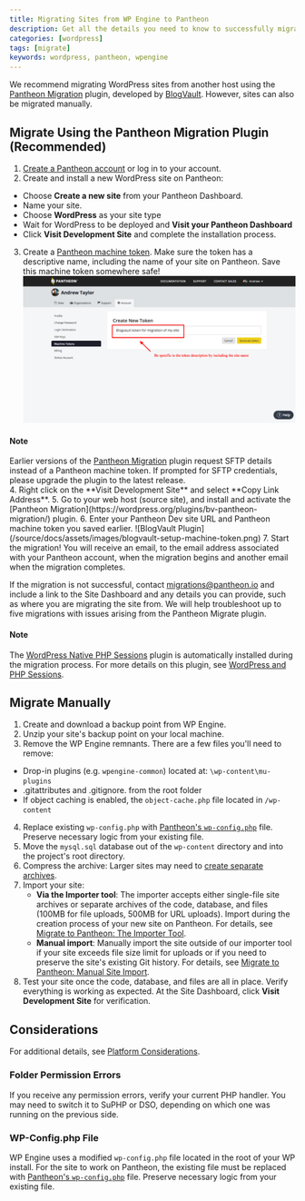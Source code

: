 ```yaml
---
title: Migrating Sites from WP Engine to Pantheon
description: Get all the details you need to know to successfully migrate your site away from WP Engine.
categories: [wordpress]
tags: [migrate]
keywords: wordpress, pantheon, wpengine
---
```

We recommend migrating WordPress sites from another host using the [Pantheon Migration](https://wordpress.org/plugins/bv-pantheon-migration/) plugin, developed by [BlogVault](https://blogvault.net/). However, sites can also be migrated manually.


## Migrate Using the Pantheon Migration Plugin (Recommended)

1. [Create a Pantheon account](https://dashboard.pantheon.io/register) or log in to your account.
2. Create and install a new WordPress site on Pantheon:
 - Choose **Create a new site** from your Pantheon Dashboard.
 - Name your site.
 - Choose **WordPress** as your site type
 - Wait for WordPress to be deployed and **Visit your Pantheon Dashboard**
 - Click **Visit Development Site** and complete the installation process.
3. Create a [Pantheon machine token](https://pantheon.io/docs/machine-tokens/). Make sure the token has a descriptive name, including the name of your site on Pantheon. Save this machine token somewhere safe!
  ![Create a machine token](/source/docs/assets/images/pantheon-create-machine-token.png)
  <div class="alert alert-info" role="alert">
  <h4>Note</h4>  
  Earlier versions of the <a href="https://wordpress.org/plugins/bv-pantheon-migration/">Pantheon Migration</a> plugin request SFTP details instead of a Pantheon machine token. If prompted for SFTP credentials, please upgrade the plugin to the latest release.
  </div>
4. Right click on the **Visit Development Site** and select **Copy Link Address**.
5. Go to your web host (source site), and install and activate the [Pantheon Migration](https://wordpress.org/plugins/bv-pantheon-migration/) plugin.
6. Enter your Pantheon Dev site URL and Pantheon machine token you saved earlier.
![BlogVault Plugin](/source/docs/assets/images/blogvault-setup-machine-token.png)
7. Start the migration! You will receive an email, to the email address associated with your Pantheon account, when the migration begins and another email when the migration completes.

If the migration is not successful, contact <migrations@pantheon.io> and include a link to the Site Dashboard and any details you can provide, such as where you are migrating the site from. We will help troubleshoot up to five migrations with issues arising from the Pantheon Migrate plugin.

<div class="alert alert-info" role="alert">
<h4>Note</h4>  
The <a href="https://wordpress.org/plugins/wp-native-php-sessions/">WordPress Native PHP Sessions</a> plugin is automatically installed during the migration process. For more details on this plugin, see <a href="/docs/wordpress-sessions/">WordPress and PHP Sessions</a>.
</div>

## Migrate Manually

1. Create and download a backup point from WP Engine.
2. Unzip your site's backup point on your local machine.
3. Remove the WP Engine remnants. There are a few files you'll need to remove:
  - Drop-in plugins (e.g. `wpengine-common`) located at: `\wp-content\mu-plugins`
  - .gitattributes and .gitignore. from the root folder
  - If object caching is enabled, the `object-cache.php` file located in `/wp-content`
4. Replace existing `wp-config.php` with [Pantheon's `wp-config.php`](https://github.com/pantheon-systems/wordpress/blob/master/wp-config.php) file. Preserve necessary logic from your existing file.
5. Move the `mysql.sql` database out of the `wp-content` directory and into the project's root directory.
6. Compress the archive: Larger sites may need to [create separate archives](/docs/wordpress-export#manually-create-separate-site-archives).
7. Import your site:
      - **Via the Importer tool**: The importer accepts either single-file site archives or separate archives of the code, database, and files (100MB for file uploads, 500MB for URL uploads). Import during the creation process of your new site on Pantheon. For details, see [Migrate to Pantheon: The Importer Tool](/docs/migrate/#plan-the-import).
      - **Manual import**: Manually import the site outside of our importer tool if your site exceeds file size limit for uploads or if you need to preserve the site's existing Git history. For details, see [Migrate to Pantheon: Manual Site Import](/docs/manual-import).
8. Test your site once the code, database, and files are all in place. Verify everything is working as expected. At the Site Dashboard, click **Visit Development Site** for verification.

## Considerations
For additional details, see [Platform Considerations](/docs/platform-considerations).
### Folder Permission Errors
If you receive any permission errors, verify your current PHP handler. You may need to switch it to SuPHP or DSO, depending on which one was running on the previous side.

### WP-Config.php File
WP Engine uses a modified `wp-config.php` file located in the root of your WP install. For the site to work on Pantheon, the existing file must be replaced with [Pantheon's `wp-config.php`](https://github.com/pantheon-systems/wordpress/blob/master/wp-config.php) file. Preserve necessary logic from your existing file.
